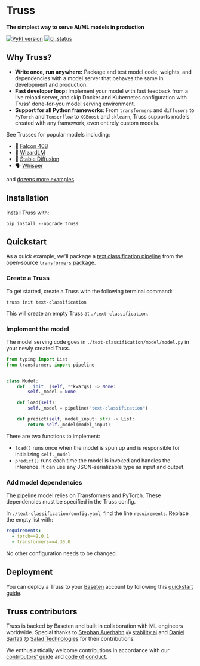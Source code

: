 # Truss

**The simplest way to serve AI/ML models in production**

[![PyPI version](https://badge.fury.io/py/truss.svg)](https://badge.fury.io/py/truss)
[![ci_status](https://github.com/basetenlabs/truss/actions/workflows/main.yml/badge.svg)](https://github.com/basetenlabs/truss/actions/workflows/main.yml)

## Why Truss?

* **Write once, run anywhere:** Package and test model code, weights, and dependencies with a model server that behaves the same in development and production.
* **Fast developer loop:** Implement your model with fast feedback from a live reload server, and skip Docker and Kubernetes configuration with Truss' done-for-you model serving environment.
* **Support for all Python frameworks**: From `transformers` and `diffusors` to `PyTorch` and `Tensorflow` to `XGBoost` and `sklearn`, Truss supports models created with any framework, even entirely custom models.

See Trusses for popular models including:

* 🦅 [Falcon 40B](https://github.com/basetenlabs/falcon-40b-truss)
* 🧙 [WizardLM](https://github.com/basetenlabs/wizardlm-truss)
* 🎨 [Stable Diffusion](https://github.com/basetenlabs/stable-diffusion-truss)
* 🗣 [Whisper](https://github.com/basetenlabs/whisper-truss)

and [dozens more examples](examples/).

## Installation

Install Truss with:

```
pip install --upgrade truss
```

## Quickstart

As a quick example, we'll package a [text classification pipeline](https://huggingface.co/docs/transformers/main_classes/pipelines) from the open-source [`transformers` package](https://github.com/huggingface/transformers).

### Create a Truss

To get started, create a Truss with the following terminal command:

```
truss init text-classification
```

This will create an empty Truss at `./text-classification`.

### Implement the model

The model serving code goes in `./text-classification/model/model.py` in your newly created Truss.

```python
from typing import List
from transformers import pipeline


class Model:
    def __init__(self, **kwargs) -> None:
        self._model = None

    def load(self):
        self._model = pipeline("text-classification")

    def predict(self, model_input: str) -> List:
        return self._model(model_input)
```

There are two functions to implement:

* `load()` runs once when the model is spun up and is responsible for initializing `self._model`
* `predict()` runs each time the model is invoked and handles the inference. It can use any JSON-serializable type as input and output.

### Add model dependencies

The pipeline model relies on Transformers and PyTorch. These dependencies must be specified in the Truss config.

In `./text-classification/config.yaml`, find the line `requirements`. Replace the empty list with:

```yaml
requirements:
  - torch==2.0.1
  - transformers==4.30.0
```

No other configuration needs to be changed.

## Deployment

You can deploy a Truss to your [Baseten](https://baseten.co) account by following this [quickstart guide](https://docs.baseten.co/quickstart).

## Truss contributors

Truss is backed by Baseten and built in collaboration with ML engineers worldwide. Special thanks to [Stephan Auerhahn](https://github.com/palp) @ [stability.ai](https://stability.ai/) and [Daniel Sarfati](https://github.com/dsarfati) @ [Salad Technologies](https://salad.com/) for their contributions.

We enthusiastically welcome contributions in accordance with our [contributors' guide](CONTRIBUTING.md) and [code of conduct](CODE_OF_CONDUCT.md).
